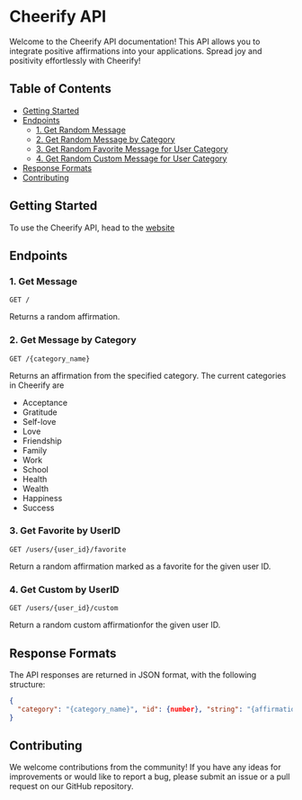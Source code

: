 # Cheerify API
Welcome to the Cheerify API documentation! This API allows you to integrate positive affirmations into your applications. Spread joy and positivity effortlessly with Cheerify!

## Table of Contents
- [Getting Started](#getting-started)
- [Endpoints](#endpoints)
  - [1. Get Random Message](#1-get-message)
  - [2. Get Random Message by Category](#2-get-message-by-category)
  - [3. Get Random Favorite Message for User Category](#3-get-favorite-by-UserID)
  - [4. Get Random Custom Message for User Category](#3-get-custom-by-UserID)
- [Response Formats](#response-formats)
- [Contributing](#contributing)
  
## Getting Started

To use the Cheerify API, head to the [website](http://karigroszewska.pythonanywhere.com/)

## Endpoints

### 1. Get Message
```
GET /
```
Returns a random affirmation.

### 2. Get Message by Category
```
GET /{category_name}
```
Returns an affirmation from the specified category. The current categories in Cheerify are
- Acceptance
- Gratitude
- Self-love
- Love
- Friendship
- Family
- Work
- School
- Health
- Wealth
- Happiness
- Success

### 3. Get Favorite by UserID
```
GET /users/{user_id}/favorite
```
Return a random affirmation marked as a favorite for the given user ID.

### 4. Get Custom by UserID
```
GET /users/{user_id}/custom
```
Return a random custom affirmationfor the given user ID.

## Response Formats
The API responses are returned in JSON format, with the following structure:
```json
{
  "category": "{category_name}", "id": {number}, "string": "{affirmation}"
}
```

## Contributing
We welcome contributions from the community! If you have any ideas for improvements or would like to report a bug, please submit an issue or a pull request on our GitHub repository.
